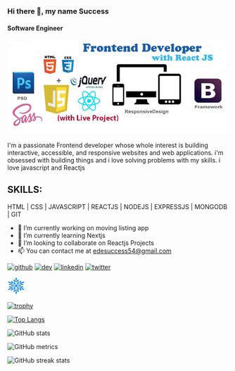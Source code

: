 ### Hi there 👋, my name Success

#### Software Engineer

![Software Engineer](./profile2.jpeg)

I'm a passionate Frontend developer whose whole interest is building interactive, accessible, and responsive websites and web applications. i'm obsessed with building things and i love solving problems with my skills. i love javascript and Reactjs

## SKILLS: 
HTML | CSS | JAVASCRIPT | REACTJS | NODEJS | EXPRESSJS | MONGODB | GIT

- 🔭 I’m currently working on moving listing app 
- 🌱 I’m currently learning Nextjs 
- 👯 I’m looking to collaborate on Reactjs Projects 
- 📫 You can contact me at edesuccess54@gmail.com


[<img src='https://cdn.jsdelivr.net/npm/simple-icons@3.0.1/icons/github.svg' alt='github' height='40'>](https://github.com/edesuccess54)  [<img src='https://cdn.jsdelivr.net/npm/simple-icons@3.0.1/icons/hashnode.svg' alt='dev' height='40'>](https://edesuccess.hashnode.dev/)  [<img src='https://cdn.jsdelivr.net/npm/simple-icons@3.0.1/icons/linkedin.svg' alt='linkedin' height='40'>](https://www.linkedin.com/in/edesuccess/)  [<img src='https://cdn.jsdelivr.net/npm/simple-icons@3.0.1/icons/twitter.svg' alt='twitter' height='40'>](https://twitter.com/mansucsex)  

<a href='https://archiveprogram.github.com/'><img src='https://raw.githubusercontent.com/acervenky/animated-github-badges/master/assets/acbadge.gif' width='40' height='40'></a> 

[![trophy](https://github-profile-trophy.vercel.app/?username=edesuccess54)](https://github.com/ryo-ma/github-profile-trophy)

[![Top Langs](https://github-readme-stats.vercel.app/api/top-langs/?username=edesuccess54)](https://github.com/anuraghazra/github-readme-stats)

![GitHub stats](https://github-readme-stats.vercel.app/api?username=edesuccess54&show_icons=true)  

![GitHub metrics](https://metrics.lecoq.io/edesuccess54)  

![GitHub streak stats](https://streak-stats.demolab.com/?user=edesuccess54)  

